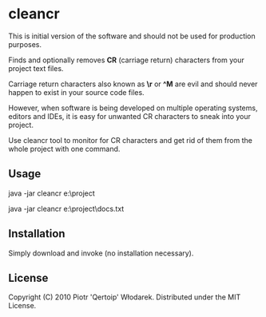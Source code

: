 # cleancr

This is initial version of the software and should not be used for production purposes.

Finds and optionally removes __CR__ (carriage return) characters from your project text files.

Carriage return characters also known as __\r__ or __^M__ are evil and should never happen to exist in your source code files.

However, when software is being developed on multiple operating systems, editors and IDEs, it is easy for unwanted CR characters to sneak into your project.

Use cleancr tool to monitor for CR characters and get rid of them from the whole project with one command.

## Usage

java -jar cleancr e:\project

java -jar cleancr e:\project\docs.txt

## Installation

Simply download and invoke (no installation necessary).

## License

Copyright (C) 2010 Piotr 'Qertoip' Włodarek. Distributed under the MIT License.